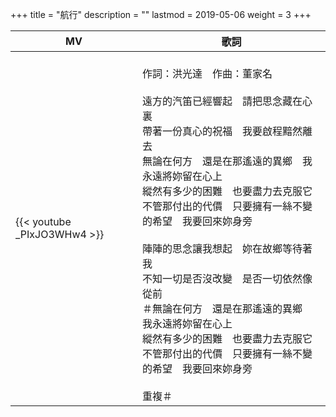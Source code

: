 +++
title = "航行"
description = ""
lastmod = 2019-05-06
weight = 3
+++

MV  | 歌詞  
--------------|-------
{{< youtube _PIxJO3WHw4 >}}|<br/>作詞：洪光達　作曲：董家名<br/><br/>遠方的汽笛已經響起　請把思念藏在心裏<br/>帶著一份真心的祝福　我要啟程黯然離去<br/>無論在何方　還是在那遙遠的異鄉　我永遠將妳留在心上<br/>縱然有多少的困難　也要盡力去克服它<br/>不管那付出的代價　只要擁有一絲不變的希望　我要回來妳身旁<br/><br/>陣陣的思念讓我想起　妳在故鄉等待著我<br/>不知一切是否沒改變　是否一切依然像從前<br/>＃無論在何方　還是在那遙遠的異鄉　我永遠將妳留在心上<br/>縱然有多少的困難　也要盡力去克服它<br/>不管那付出的代價　只要擁有一絲不變的希望　我要回來妳身旁<br/><br/>重複＃